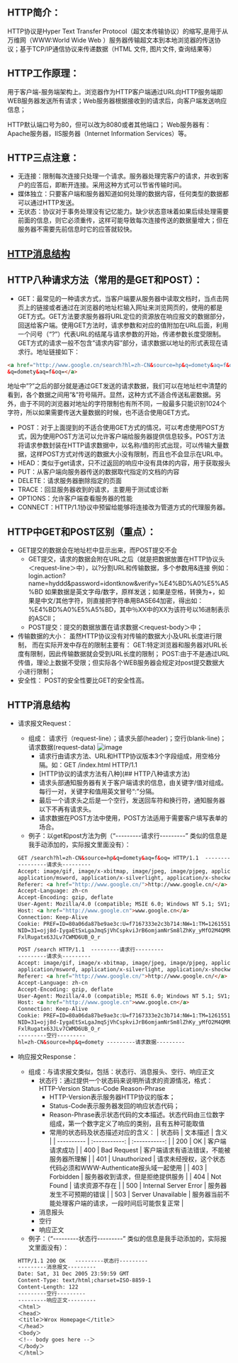 ## HTTP简介：
HTTP协议是Hyper Text Transfer Protocol（超文本传输协议）的缩写,是用于从万维网（WWW:World Wide Web ）服务器传输超文本到本地浏览器的传送协议；基于TCP/IP通信协议来传递数据（HTML 文件, 图片文件, 查询结果等）
## HTTP工作原理：
用于客户端-服务端架构上。浏览器作为HTTP客户端通过URL向HTTP服务端即WEB服务器发送所有请求；Web服务器根据接收到的请求后，向客户端发送响应信息；

HTTP默认端口号为80，但可以改为8080或者其他端口；
Web服务器有：Apache服务器，IIS服务器（Internet Information Services）等。

## HTTP三点注意：
* 无连接：限制每次连接只处理一个请求。服务器处理完客户的请求，并收到客户的应答后，即断开连接。采用这种方式可以节省传输时间。
* 媒体独立：只要客户端和服务器知道如何处理的数据内容，任何类型的数据都可以通过HTTP发送。
* 无状态：协议对于事务处理没有记忆能力。缺少状态意味着如果后续处理需要前面的信息，则它必须重传，这样可能导致每次连接传送的数据量增大；但在服务器不需要先前信息时它的应答就较快。

## [HTTP消息结构](##HTTP消息结构)

## HTTP八种请求方法（常用的是GET和POST）：
* GET：最常见的一种请求方式，当客户端要从服务器中读取文档时，当点击网页上的链接或者通过在浏览器的地址栏输入网址来浏览网页的，使用的都是GET方式。GET方法要求服务器将URL定位的资源放在响应报文的数据部分，回送给客户端。使用GET方法时，请求参数和对应的值附加在URL后面，利用一个问号（“?”）代表URL的结尾与请求参数的开始，传递参数长度受限制。
GET方式的请求一般不包含”请求内容”部分，请求数据以地址的形式表现在请求行。地址链接如下：
```html
<a href="http://www.google.cn/search?hl=zh-CN&source=hp&q=domety&aq=f&oq=">http://www.google.cn/search?hl=zh-CN&source=hp
&q=domety&aq=f&oq=</a> 
```
地址中”?”之后的部分就是通过GET发送的请求数据，我们可以在地址栏中清楚的看到，各个数据之间用”&”符号隔开。显然，这种方式不适合传送私密数据。另外，由于不同的浏览器对地址的字符限制也有所不同，一般最多只能识别1024个字符，所以如果需要传送大量数据的时候，也不适合使用GET方式。
* POST：对于上面提到的不适合使用GET方式的情况，可以考虑使用POST方式，因为使用POST方法可以允许客户端给服务器提供信息较多。POST方法将请求参数封装在HTTP请求数据中，以名称/值的形式出现，可以传输大量数据，这样POST方式对传送的数据大小没有限制，而且也不会显示在URL中。
* HEAD：类似于get请求，只不过返回的响应中没有具体的内容，用于获取报头
* PUT：从客户端向服务器传送的数据取代指定的文档的内容
* DELETE：请求服务器删除指定的页面
* TRACE：回显服务器收到的请求，主要用于测试或诊断
* OPTIONS：允许客户端查看服务器的性能
* CONNECT：HTTP/1.1协议中预留给能够将连接改为管道方式的代理服务器。

## HTTP中GET和POST区别（重点）：
* GET提交的数据会在地址栏中显示出来，而POST提交不会
  * GET提交，请求的数据会附在URL之后（就是把数据放置在HTTP协议头＜request-line＞中），以?分割URL和传输数据，多个参数用&连接
例如：login.action?name=hyddd&password=idontknow&verify=%E4%BD%A0%E5%A5%BD
如果数据是英文字母/数字，原样发送；如果是空格，转换为+，如果是中文/其他字符，则直接把字符串用BASE64加密，得出如： %E4%BD%A0%E5%A5%BD，其中％XX中的XX为该符号以16进制表示的ASCII；
  * POST提交：提交的数据放置在请求数据＜request-body＞中；
* 传输数据的大小：
虽然HTTP协议没有对传输的数据大小及URL长度进行限制， 而在实际开发中存在的限制主要有：
GET:特定浏览器和服务器对URL长度有限制，因此传输数据就会受到URL长度的限制；
POST:由于不是通过URL传值，理论上数据不受限；但实际各个WEB服务器会规定对post提交数据大小进行限制；
* 安全性：
POST的安全性要比GET的安全性高。

## HTTP消息结构
* 请求报文Request：
  * 组成： 请求行（request-line）；请求头部(header)；空行(blank-line)；请求数据(request-data)
  ![image](图片链接)
    * 请求行由请求方法、URL和HTTP协议版本3个字段组成，用空格分隔。如：GET /index.html HTTP/1.1
    * [HTTP协议的请求方法有八种](## HTTP八种请求方法)
    * 请求头部通知服务器有关于客户端请求的信息，由关键字/值对组成。每行一对，关键字和值用英文冒号“:”分隔。
    * 最后一个请求头之后是一个空行，发送回车符和换行符，通知服务器以下不再有请求头。
    * 请求数据在POST方法中使用，POST方法适用于需要客户填写表单的场合。
  * 例子：以get和post方法为例（“---------请求行---------”  类似的信息是我手动添加的，实际报文里面没有）：
  ```html
  GET /search?hl=zh-CN&source=hp&q=domety&aq=f&oq= HTTP/1.1  ---------请求行---------
  ---------请求头---------
  Accept: image/gif, image/x-xbitmap, image/jpeg, image/pjpeg, application/vnd.ms-excel, application/vnd.ms-powerpoint, 
  application/msword, application/x-silverlight, application/x-shockwave-flash, */*  
  Referer: <a href="http://www.google.cn/">http://www.google.cn/</a>  
  Accept-Language: zh-cn  
  Accept-Encoding: gzip, deflate  
  User-Agent: Mozilla/4.0 (compatible; MSIE 6.0; Windows NT 5.1; SV1; .NET CLR 2.0.50727; TheWorld)  
  Host: <a href="http://www.google.cn">www.google.cn</a>  
  Connection: Keep-Alive  
  Cookie: PREF=ID=80a06da87be9ae3c:U=f7167333e2c3b714:NW=1:TM=1261551909:LM=1261551917:S=ybYcq2wpfefs4V9g; 
  NID=31=ojj8d-IygaEtSxLgaJmqSjVhCspkviJrB6omjamNrSm8lZhKy_yMfO2M4QMRKcH1g0iQv9u-2hfBW7bUFwVh7pGaRUb0RnHcJU37y-
  FxlRugatx63JLv7CWMD6UB_O_r
  ```
  
  ```html
  POST /search HTTP/1.1  ---------请求行---------
  ---------请求头---------
  Accept: image/gif, image/x-xbitmap, image/jpeg, image/pjpeg, application/vnd.ms-excel, application/vnd.ms-powerpoint, 
  application/msword, application/x-silverlight, application/x-shockwave-flash, */*  
  Referer: <a href="http://www.google.cn/">http://www.google.cn/</a>  
  Accept-Language: zh-cn  
  Accept-Encoding: gzip, deflate  
  User-Agent: Mozilla/4.0 (compatible; MSIE 6.0; Windows NT 5.1; SV1; .NET CLR 2.0.50727; TheWorld)  
  Host: <a href="http://www.google.cn">www.google.cn</a>  
  Connection: Keep-Alive  
  Cookie: PREF=ID=80a06da87be9ae3c:U=f7167333e2c3b714:NW=1:TM=1261551909:LM=1261551917:S=ybYcq2wpfefs4V9g; 
  NID=31=ojj8d-IygaEtSxLgaJmqSjVhCspkviJrB6omjamNrSm8lZhKy_yMfO2M4QMRKcH1g0iQv9u-2hfBW7bUFwVh7pGaRUb0RnHcJU37y-
  FxlRugatx63JLv7CWMD6UB_O_r  
  ---------空行---------
  hl=zh-CN&source=hp&q=domety ---------请求数据---------
  ```
* 响应报文Response：
  * 组成：与请求报文类似，包括：状态行、消息报头、空行、响应正文
    * 状态行：通过提供一个状态码来说明所请求的资源情况，格式：HTTP-Version Status-Code Reason-Phrase 
      * HTTP-Version表示服务器HTTP协议的版本；
      * Status-Code表示服务器发回的响应状态代码；
      * Reason-Phrase表示状态代码的文本描述。状态代码由三位数字组成，第一个数字定义了响应的类别，且有五种可能取值
      * 常用的状态码及状态描述对应的含义：
      | 状态码      | 文本描述     | 含义     |
      | ---------- | :-----------:  | :-----------: |
      | 200     | OK     | 客户端请求成功     |
      | 400     | Bad Request     | 客户端请求有语法错误，不能被服务器所理解     |
      | 401     | Unauthorized     | 请求未经授权，这个状态代码必须和WWW-Authenticate报头域一起使用     |
      | 403     | Forbidden     | 服务器收到请求，但是拒绝提供服务     |
      | 404     | Not Found     | 请求资源不存在     |
      | 500     | Internal Server Error | 服务器发生不可预期的错误     |
      | 503     | Server Unavailable     | 服务器当前不能处理客户端的请求，一段时间后可能恢复正常     |
    * 消息报头
    * 空行
    * 响应正文
  * 例子：（“---------状态行---------”  类似的信息是我手动添加的，实际报文里面没有）：
  ```html
  HTTP/1.1 200 OK   ---------状态行---------
  ---------消息报文---------
  Date: Sat, 31 Dec 2005 23:59:59 GMT
  Content-Type: text/html;charset=ISO-8859-1
  Content-Length: 122
  ---------空行---------
  ---------响应正文---------
  ＜html＞
  ＜head＞
  ＜title＞Wrox Homepage＜/title＞
  ＜/head＞
  ＜body＞
  ＜!-- body goes here --＞
  ＜/body＞
  ＜/html＞
  ```
